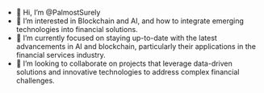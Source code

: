 - 👋 Hi, I’m @PalmostSurely
- 👀 I’m interested in Blockchain and AI, and how to integrate emerging technologies into financial solutions.
- 🌱 I’m currently focused on staying up-to-date with the latest advancements in AI and blockchain, particularly their applications in the financial services industry.
- 💞️ I’m looking to collaborate on projects that leverage data-driven solutions and innovative technologies to address complex financial challenges.

<!---
PalmostSurely/PalmostSurely is a ✨ special ✨ repository because its `README.md` (this file) appears on your GitHub profile.
You can click the Preview link to take a look at your changes.
--->
